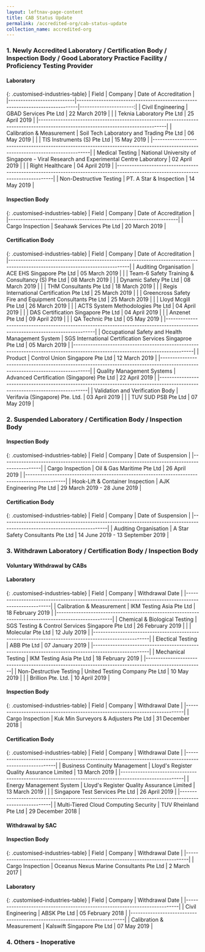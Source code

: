 ```yaml
---
layout: leftnav-page-content
title: CAB Status Update
permalink: /accredited-org/cab-status-update
collection_name: accredited-org
---
```


### 1. Newly Accredited Laboratory / Certification Body / Inspection Body / Good Laboratory Practice Facility / Proficiency Testing Provider
#### Laboratory

{: .customised-industries-table}
| Field                     | Company                                                                      | Date of Accreditation |
|---------------------------|------------------------------------------------------------------------------|----------------------:|
| Civil Engineering         | GBAD Services Pte Ltd                                                                | 22 March 2019 |
|                           | Teknia Laboratory Pte Ltd                                                            | 25 April 2019 |
|----------------------------------------------------------------------------------------------------------------------------------|
| Calibration & Measurement | Soil Tech Laboratory and Trading Pte Ltd                                             | 06 May 2019   |
|                           | TIS Instruments (S) Pte Ltd                                                          | 15 May 2019   |
|----------------------------------------------------------------------------------------------------------------------------------|
| Medical Testing           | National University of Singapore - Viral Research and Experimental Centre Laboratory | 02 April 2019 |
|                           | Right Healthcare                                                                     | 04 April 2019 |
|----------------------------------------------------------------------------------------------------------------------------------|
| Non-Destructive Testing   | PT. A Star & Inspection                                                              | 14 May 2019   |

#### Inspection Body

{: .customised-industries-table}
| Field            | Company                  | Date of Accreditation |
|---------------------------------------------------------------------|
| Cargo Inspection | Seahawk Services Pte Ltd | 20 March 2019         |

#### Certification Body

{: .customised-industries-table}
| Field                                            | Company                                            | Date of Accreditation |
|-------------------------------------------------------------------------------------------------------------------------------|
| Auditing Organisation                            | ACE EHS Singapore Pte Ltd                                  | 05 March 2019 |
|                                                  | Team-6 Safety Training & Consultancy (S) Pte Ltd           | 08 March 2019 |
|                                                  | Dynamic Safety Pte Ltd                                     | 08 March 2019 |
|                                                  | THM Consultants Pte Ltd                                    | 18 March 2019 |
|                                                  | Regis International Certification Pte Ltd                  | 25 March 2019 |
|                                                  | Greencross Safety Fire and Equipment Consultants Pte Ltd   | 25 March 2019 |
|                                                  | Lloyd Mcgill Pte Ltd                                       | 26 March 2019 |
|                                                  | ACTS System Methodologies Pte Ltd                          | 04 April 2019 |
|                                                  | DAS Certification Singapore Pte Ltd                        | 04 April 2019 |
|                                                  | Anzenet Pte Ltd                                            | 09 April 2019 |
|                                                  | QA Technic Pte Ltd                                         | 05 May 2019   |
|-------------------------------------------------------------------------------------------------------------------------------|
| Occupational Safety and Health Management System | SGS International Certification Services Singaproe Pte Ltd | 05 March 2019 |
|-------------------------------------------------------------------------------------------------------------------------------|
| Product                                          | Control Union Singapore Pte Ltd                            | 12 March 2019 |
|-------------------------------------------------------------------------------------------------------------------------------|
| Quality Management Systems                       | Advanced Certification (Singapore) Pte Ltd                 | 22 April 2019 |
|-------------------------------------------------------------------------------------------------------------------------------|
| Validation and Verification Body                 | Verifavia (Singapore) Pte. Ltd.                            | 03 April 2019 |
|                                                  | TUV SUD PSB Pte Ltd                                        | 07 May 2019   |

### 2. Suspended Laboratory / Certification Body / Inspection Body
#### Inspection Body

{: .customised-industries-table}
| Field                            | Company                    | Date of Suspension           |
|----------------------------------------------------------------------------------------------|
| Cargo Inspection                 | Oil & Gas Maritime Pte Ltd | 26 April 2019                |
|----------------------------------------------------------------------------------------------|
| Hook-Lift & Container Inspection | AJK Engineering Pte Ltd    | 29 March 2019 - 28 June 2019 |

#### Certification Body

{: .customised-industries-table}
| Field                                            | Company                           | Date of Suspension               |
|-------------------------------------------------------------------------------------------------------------------------|
| Auditing Organisation                            | A Star Safety Consultants Pte Ltd | 14 June 2019 - 13 September 2019 |

### 3. Withdrawn Laboratory / Certification Body / Inspection Body

#### **Voluntary Withdrawal by CABs**

#### Laboratory

{: .customised-industries-table}
| Field                         | Company                                          | Withdrawal Date  |
|-----------------------------------------------------------------------------------------------------|
| Calibration & Measurement     | IKM Testing Asia Pte Ltd                         | 18 February 2019 |
|-----------------------------------------------------------------------------------------------------|
| Chemical & Biological Testing | SGS Testing & Control Services Singapore Pte Ltd | 26 February 2019 |
|                               | Molecular Pte Ltd                                | 12 July 2019     |
|-----------------------------------------------------------------------------------------------------|
| Electical Testing             | ABB Pte Ltd                                      | 07 January 2019  |
|-----------------------------------------------------------------------------------------------------|
| Mechanical Testing            | IKM Testing Asia Pte Ltd                         | 18 February 2019 |
|-----------------------------------------------------------------------------------------------------|
| Non-Destructive Testing       | United Testing Company Pte Ltd                   | 10 May 2019      |
|                               | Brillion Pte. Ltd.                               | 10 April 2019    |

#### Inspection Body

{: .customised-industries-table}
| Field            | Company                               | Withdrawal Date  |
|-----------------------------------------------------------------------------|
| Cargo Inspection | Kuk Min Surveyors & Adjusters Pte Ltd | 31 December 2018 |

#### Certification Body

{: .customised-industries-table}
| Field                                 | Company                                    | Withdrawal Date  |
|-------------------------------------------------------------------------------------------------------|
| Business Continuity Management        | Lloyd's Register Quality Assurance Limited | 13 March 2019    |
|-------------------------------------------------------------------------------------------------------|
| Energy Management System              | Lloyd's Register Quality Assurance Limited | 13 March 2019    |
|                                       | Singapore Test Services Pte Ltd            | 26 April 2019    |
|-------------------------------------------------------------------------------------------------------|
| Multi-Tiered Cloud Computing Security | TUV Rheinland Pte Ltd                      | 29 December 2018 |

#### **Withdrawal by SAC**

#### Inspection Body

{: .customised-industries-table}
| Field            | Company                                  | Withdrawal Date |
|-------------------------------------------------------------------------------|
| Cargo Inspection | Oceanus Nexus Marine Consultants Pte Ltd | 2 March 2017    |

#### Laboratory

{: .customised-industries-table}
| Field                     | Company                    | Withdrawal Date  |
|---------------------------------------------------------------------------|
| Civil Engineering         | ABSK Pte Ltd               | 05 February 2018 |
|---------------------------------------------------------------------------|
| Calibration & Measurement | Kalswift Singapore Pte Ltd | 07 May 2019      |

### 4. Others - Inoperative

